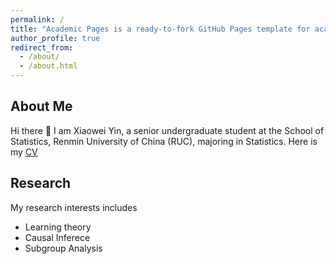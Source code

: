 ```yaml
---
permalink: /
title: "Academic Pages is a ready-to-fork GitHub Pages template for academic personal websites"
author_profile: true
redirect_from: 
  - /about/
  - /about.html
---
```


About Me
-----

Hi there 👋 I am Xiaowei Yin, a senior undergraduate student at the School of Statistics, Renmin University of China (RUC), majoring in Statistics. Here is my [CV](../assets/CV.pdf)

Research
-----

My research interests includes

- Learning theory
- Causal Inferece
- Subgroup Analysis
